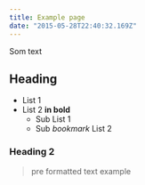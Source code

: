 ```yaml
---
title: Example page
date: "2015-05-28T22:40:32.169Z"
---
```


Som text
## Heading

* List 1
* List 2 **in bold**
  * Sub List 1
  * Sub _bookmark_ List 2

### Heading 2

> pre formatted
> text example
